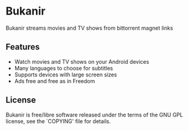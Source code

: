 Bukanir
=======

Bukanir streams movies and TV shows from bittorrent magnet links

Features
--------

* Watch movies and TV shows on your Android devices
* Many languages to choose for subtitles
* Supports devices with large screen sizes
* Ads free and free as in Freedom

License
-------

Bukanir is free/libre software released under the terms of the GNU GPL license,
see the `COPYING' file for details.
